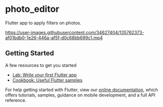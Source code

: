# photo_editor

Flutter app to apply filters on photos. 



https://user-images.githubusercontent.com/34627404/135762373-af01bdb0-1e26-446a-af5f-d0c68bb699c1.mp4


## Getting Started

A few resources to get you started 

- [Lab: Write your first Flutter app](https://flutter.dev/docs/get-started/codelab)
- [Cookbook: Useful Flutter samples](https://flutter.dev/docs/cookbook)

For help getting started with Flutter, view our
[online documentation](https://flutter.dev/docs), which offers tutorials,
samples, guidance on mobile development, and a full API reference.
